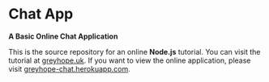 # Chat App
**A Basic Online Chat Application**

This is the source repository for an online **Node.js** tutorial.
You can visit the tutorial at [greyhope.uk](https://greyhope.uk/chat_1.html).
If you want to view the online application, please visit [greyhope-chat.herokuapp.com](http://greyhope-chat.herokuapp.com).
